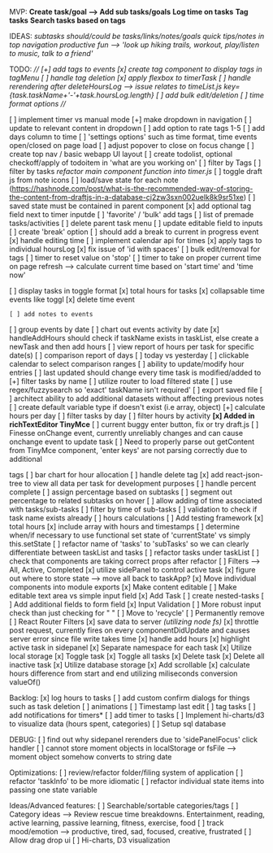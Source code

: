 MVP:
**Create task/goal --> Add sub tasks/goals**
**Log time on tasks**
**Tag tasks**
**Search tasks based on tags**

IDEAS:
*subtasks should/could be tasks/links/notes/goals*
*quick tips/notes in top navigation*
*productive fun --> 'look up hiking trails, workout, play/listen to music, talk to a friend'*


TODO:
*//
[+] add tags to events
  [x] create tag component to display tags in tagMenu
  [ ] handle tag deletion
[x] apply flexbox to timerTask
[ ] handle rerendering after deleteHoursLog --> issue relates to timeList.js key={task.taskName+'-'+task.hoursLog.length}
[ ] add bulk edit/deletion
[ ] time format options
//*

[ ] implement timer vs manual mode
[+] make dropdown in navigation
  [ ] update to relevant content in dropdown
[ ] add option to rate tags 1-5
[ ] add days column to time
[ ] 'settings options' such as time format, time events open/closed on page load
[ ] adjust popover to close on focus change
[ ] create top nav / basic webapp UI layout
[ ] create todolist, optional checkoff/apply of todoitem in 'what are you working on'
[ ] filter by Tags
[ ] filter by tasks *refactor main component function into timer.js*
[ ] toggle draft js from note icons
[ ] load/save state for each note (https://hashnode.com/post/what-is-the-recommended-way-of-storing-the-content-from-draftjs-in-a-database-cj2zw3sxn002uelk8k9sr51xe)
  [ ] saved state must be contained in parent component
[x] add optional tag field next to timer inputde
  [ ] 'favorite' / 'bulk' add tags
[ ] list of premade tasks/activities
[ ] delete parent task menu
[ ] update editable field to inputs
[ ] create 'break' option
  [ ] should add a break to current in progress event
[x] handle editing time
  [ ] implement calendar api for times
  [x] apply tags to individual hoursLog
[x] fix issue of 'id with spaces'
[ ] bulk edit/removal for tags
[ ] timer to reset value on 'stop'
[ ] timer to take on proper current time on page refresh --> calculate current time based on 'start time' and 'time now'

[ ] display tasks in toggle format
  [x] total hours for tasks
  [x] collapsable time events like toggl
    [x] delete time event


    [ ] add notes to events
  [ ] group events by date
  [ ] chart out events activity by date
[x] handleAddHours should check if taskName exists in taskList, else create a newTask and then add hours
[ ] view report of hours per task for specific date(s)
  [ ] comparison report of days
    [ ] today vs yesterday
    [ ] clickable calendar to select comparison ranges
[ ] ability to update/modify hour entries
[ ] last updated should change every time task is modified/added to
[+] filter tasks by name
  [ ] utilize router to load filtered state
  [ ] use regex/fuzzysearch so 'exact' taskName isn't required'
[ ] export saved file
[ ] architect ability to add additional datasets without affecting previous notes
  [ ] create default variable type if doesn't exist (i.e array, object)
[+] calculate hours per day
  [ ] filter tasks by day
  [ ] filter hours by activity
**[x] Added in richTextEditor TinyMce**
    [ ] current buggy enter button, fix or try draft.js
    [ ] Finesse onChange event, currently unreliably changes and can cause onchange event to update task
    [ ] Need to properly parse out getContent from TinyMce component,
        'enter keys' are not parsing correctly due to additional <p> tags
[ ] bar chart for hour allocation
[ ] handle delete tag
[x] add react-json-tree to view all data per task for development purposes
[ ] handle percent complete
  [ ] assign percentage based on subtasks
    [ ] segment out percentage to related subtasks on hover
[ ] allow adding of time associated with tasks/sub-tasks
  [ ] filter by time of sub-tasks
[ ] validation to check if task name exists already
[ ] hours calculations
[ ] Add testing framework
  [x] total hours
    [x] include array with hours and timestamps
[ ] determine when/if necessary to use functional set state of 'currentState' vs simply this.setState
[ ] refactor name of 'tasks' to 'subTasks' so we can clearly differentiate between taskList and tasks
[ ] refactor tasks under taskList
  [ ] check that components are taking correct props after refactor
[ ] Filters --> All, Active, Completed
[x] utilize sidePanel to control active task
[x] figure out where to store state --> move all back to taskApp?
[x] Move individual components into module exports
[x] Make content editable
  [ ] Make editable text area vs simple input field
[x] Add Task
  [ ] create nested-tasks
 [ ] Add additional fields to form field
 [x] Input Validation
   [ ] More robust input check than just checking for " "
[ ] Move to 'recycle'
[ ] Permanently remove
[ ] React Router Filters
[x] save data to server *(utilizing node fs)*
    [x] throttle post request, currently fires on every componentDidUpdate and causes server error since file write takes time
[x] handle add hours
[x] highlight active task in sidepanel
[x] Separate namespace for each task
[x] Utilize local storage
[x] Toggle task
[x] Toggle all tasks
[x] Delete task
[x] Delete all inactive task
[x] Utilize database storage
[x] Add scrollable
[x] calculate hours difference from start and end utilizing miliseconds conversion valueOf()

Backlog:
[x] log hours to tasks
[ ] add custom confirm dialogs for things such as task deletion
[ ] animations
[ ] Timestamp last edit
[ ] tag tasks
  [ ] add notifications for timers*
[ ] add timer to tasks
[ ] Implement hi-charts/d3 to visualize data (hours spent, categories)
[ ] Setup sql database

DEBUG:
[ ] find out why sidepanel rerenders due to 'sidePanelFocus' click handler
[ ] cannot store moment objects in localStorage or fsFile --> moment object somehow converts to string date

Optimizations:
[ ] review/refactor folder/filing system of application
[ ] refactor 'taskInfo' to be more idiomatic
[ ] refactor individual state items into passing one state variable

Ideas/Advanced features:
[ ] Searchable/sortable categories/tags
[ ] Category ideas --> Review rescue time breakdowns. Entertainment, reading, active learning, passive learning, fitness, exercise, food
  [ ] track mood/emotion --> productive, tired, sad, focused, creative, frustrated
[ ] Allow drag drop ui
[ ] Hi-charts, D3 visualization
